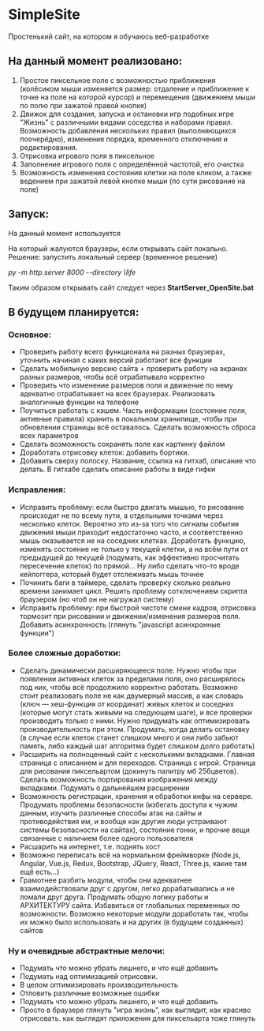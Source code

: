 # SimpleSite
Простенький сайт, на котором я обучаюсь веб-разработке

## На данный момент реализовано:
1. Простое пиксельное поле с возможностью приближения (колёсиком мыши изменяется размер: отдаление и приближение к точке на поле на которой курсор) и перемещения (движением мыши по полю при зажатой правой кнопке)
2. Движок для создания, запуска и остановки игр подобных игре "Жизнь" с различными видами соседства и наборами правил. Возможность добавления нескольких правил (выполняющихся поочерёдно), изменения порядка, временного отключения и редактирования.
3. Отрисовка игрового поля в пиксельное
4. Заполнение игрового поля с определённой частотой, его очистка
5. Возможность изменения состояния клетки на поле кликом, а также ведением при зажатой левой кнопке мыши (по сути рисование на поле)

## Запуск:
На данный момент используется 

*<script type="module" src="js/main.js"></script>* 

На который жалуются браузеры, если открывать сайт локально. Решение: запустить локальный сервер (временное решение)

*py -m http.server 8000 --directory \life*

Таким образом открывать сайт следует через **StartServer_OpenSite.bat**

## В будущем планируется:
### Основное:
* Проверить работу всего функционала на разных браузерах, уточнить начиная с каких версий работают все функции
* Сделать мобильную версию сайта + проверить работу на экранах разных размеров, чтобы всё отрабатывало корректно
* Проверить что изменение размеров поля и движение по нему адекватно отрабатывает на всех браузерах. Реализовать аналогичные функции на телефоне
* Поучиться работать с кэшем. Часть информации (состояние поля, активные правила) хранить в локальном хранилище, чтобы при обновлении страницы всё оставалось. Сделать возможность сброса всех параметров
* Сделать возможность сохранять поле как картинку файлом
* Доработать отрисовку клеток: добавить бортики.
* Добавить сверху полоску. Название, ссылка на гитхаб, описание что делать. В гитхабе сделать описание работы в виде гифки
### Исправления:
* Исправить проблему: если быстро двигать мышью, то рисование происходит не по всему пути, а отдельными точками через несколько клеток.  Вероятно это из-за того что  сигналы события движения мыши приходит недостаточно часто, и соответственно мышь оказывается не на соседних клетках. Доработать функцию, изменять состояние не только у текущей клетки, а на всём пути от предыдущей до текущей (подумать, как эффективно просчитать пересечение клеток) по прямой... Ну либо сделать что-то вроде кейлоггера, который будет отслеживать мышь точнее
* Починить баги в таймере, сделать проверку сколько реально времени занимает цикл. Решить проблему сотключением скрипта браузером (но чтоб он не нагружал систему)
* Исправить проблему: при быстрой чистоте смене кадров, отрисовка тормозит при рисовании и движении/изменения размеров поля. Добавить асинхронность (глянуть "javascript асинхронные функции")
### Более сложные доработки:
* Сделать динамически расширяющееся поле. Нужно чтобы при появлении активных клеток за пределами поля, оно расширялось под них, чтобы всё продолжило корректно работать. Возможно стоит реализовать поле не как двумерный массив, а как словарь (ключ — хеш-функция от координат) живых клеток и соседних (которые могут стать живыми на следующем шаге), и все проверки производить только с ними. Нужно придумать как оптимизировать производительность при этом. Продумать, когда делать остановку (в случае если клеток станет слишком много и они либо забьют память, либо каждый шаг алгоритма будет слишком долго работать)
* Расширить на полноценный сайт с несколькими вкладками. Главная страница с описанием и для переходов. Страница с игрой. Страница для рисования пиксельартом (докинуть палитру мб 256цветов). Сделать возможность портирования изображения между вкладками. Подумать о дальнейшем расширении
* Возможность регистрации, хранения и обработки инфы на сервере. Продумать проблемы безопасности (избегать доступа к чужим данным, изучить различные способы атак на сайты и противодействия им, и вообще как другие люди устраивают системы безопасности на сайтах), состояние гонки, и прочие вещи связанные с наличием более одного пользователя
* Расшарить на интернет, т.е. поднять хост
* Возможно переписать всё на нормальном фреймворке (Node.js, Angular, Vue.js, Redux, Bootstrap, JQuery, React, Three.js, какие там ещё есть...)
* Грамотнее разбить модули, чтобы они адекватнее взаимодействовали друг с другом, легко дорабатывались и не ломали друг друга. Продумать общую логику работы и АРХИТЕКТУРУ сайта. Избавиться от глобальных переменных по возможности. Возможно некоторые модули доработать так, чтобы их можно было использовать и на других (в будущем созданных) сайтов
### Ну и очевидные абстрактные мелочи:
* Подумать что можно убрать лишнего, и что ещё добавить
* Подумать над оптимизацией отрисовки.
* В целом оптимизировать производительность
* Отловить различные возможные ошибки
* Подумать что можно убрать лишнего, и что ещё добавить
* Просто в браузере глянуть "игра жизнь", как выглядит, как красиво отрисовать. как выглядят приложения для пиксельарта тоже глянуть
